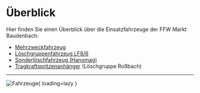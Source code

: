 # Überblick

Hier finden Sie einen Überblick über die Einsatzfahrzeuge der FFW Markt Baudenbach:

* [Mehrzweckfahrzeug](mzf.md)
* [Löschgruppenfahrzeug LF8/6](lf86.md)
* [Sonderlöschfahrzeug (Hanomag)](slf.md)
* [Tragkraftspritzenanhänger](slf.md) (Löschgruppe Roßbach)

<hr/>

![Fahrzeuge](fahrzeuge.png){ loading=lazy }